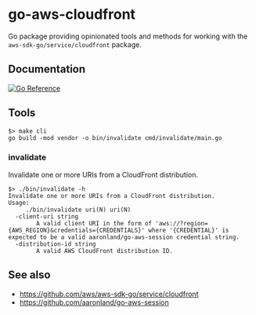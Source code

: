 # go-aws-cloudfront

Go package providing opinionated tools and methods for working with the `aws-sdk-go/service/cloudfront` package.

## Documentation

[![Go Reference](https://pkg.go.dev/badge/github.com/aaronland/go-aws-cloudfront.svg)](https://pkg.go.dev/github.com/aaronland/go-aws-cloudfront)

## Tools

```
$> make cli
go build -mod vendor -o bin/invalidate cmd/invalidate/main.go
```

### invalidate

Invalidate one or more URIs from a CloudFront distribution.

```
$> ./bin/invalidate -h
Invalidate one or more URIs from a CloudFront distribution.
Usage:
	 ./bin/invalidate uri(N) uri(N)
  -client-uri string
    	A valid client URI in the form of 'aws://?region={AWS_REGION}&credentials={CREDENTIALS}' where '{CREDENTIAL}' is expected to be a valid aaronland/go-aws-session credential string.
  -distribution-id string
    	A valid AWS CloudFront distribution ID.
```

## See also

* https://github.com/aws/aws-sdk-go/service/cloudfront
* https://github.com/aaronland/go-aws-session